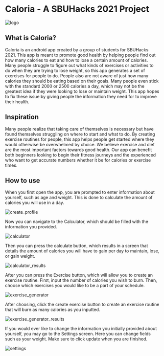 # Caloria - A SBUHacks 2021 Project

![logo](https://i.imgur.com/HLfN5nQ.png)

## What is Caloria?

Caloria is an android app created by a group of students for SBUHacks 2021. 
This app is meant to promote good health by helping people find out how many calories to eat and how to lose a certain amount of calories.
Many people struggle to figure out what kinds of exercises or activities to do when they are trying to lose weight, so this app generates a set of exercises for people to do.
People also are not aware of just how many calories they should be eating based on their goals. 
Many people even stick with the standard 2000 or 2500 calories a day, which may not be the greatest idea if they were looking to lose or maintain weight.
This app hopes to fix these issue by giving people the information they need for to improve their health.
## Inspiration

Many people realize that taking care of themselves is necessary but have found themselves struggling on where to start and what to do. 
By creating exercise routines for people, this app helps people get started where they would otherwise be overwhelmed by choice.
We believe exercise and diet are the most important factors towards good health. 
Our app can benefit both beginners looking to begin their fitness journeys and the experienced who want to get accurate numbers whether it be for calories or exercise times.

## How to use

When you first open the app, you are prompted to enter information about yourself, such as age and weight. 
This is done to calculate the amount of calories you will use in a day.

![create_profile](https://i.imgur.com/UlXyEMf.png)

Now you can navigate to the Calculator, which should be filled with the information you provided.

![calculator](https://i.imgur.com/ST5TIeb.png)


Then you can press the calculate button, which results in a screen that details the amount of calories you will have to gain per day to maintain, lose, or gain weight.

![calculator_results](https://i.imgur.com/RsCC4PF.png)

After you can press the Exercise button, which will allow you to create an exercise routine.
First, input the number of calories you wish to burn. Then, choose which exercises you would like to be a part of your schedule.

![exercise_generator](https://i.imgur.com/qRm7INn.png)


After choosing, click the create exercise button to create an exercise routine that will burn as many calories as you inputted.

![exercise_generator_results](https://i.imgur.com/RsCC4PF.png)

If you would ever like to change the information you initially provided about yourself, you may go to the Settings screen.
Here you can change fields such as your weight. Make sure to click update when you are finished.

![settings](https://i.imgur.com/mtHx4ms.png)
